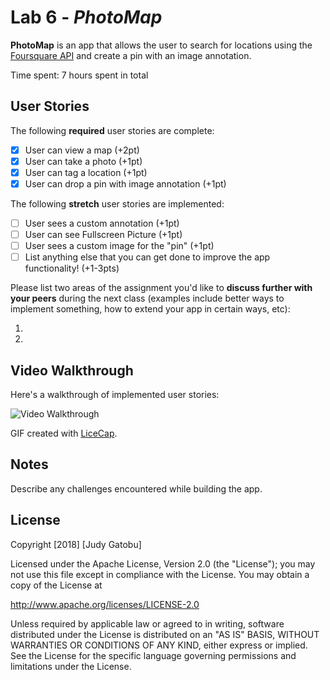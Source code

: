 # Lab 6 - *PhotoMap*

**PhotoMap** is an app that allows the user to search for locations using the [Foursquare API](https://developer.foursquare.com/docs) and create a pin with an image annotation.

Time spent: 7 hours spent in total

## User Stories

The following **required** user stories are complete:

- [x] User can view a map (+2pt)
- [x] User can take a photo (+1pt)
- [x] User can tag a location (+1pt)
- [x] User can drop a pin with image annotation (+1pt)

The following **stretch** user stories are implemented:

- [ ] User sees a custom annotation (+1pt)
- [ ] User can see Fullscreen Picture (+1pt)
- [ ] User sees a custom image for the "pin" (+1pt)
- [ ] List anything else that you can get done to improve the app functionality! (+1-3pts)

Please list two areas of the assignment you'd like to **discuss further with your peers** during the next class (examples include better ways to implement something, how to extend your app in certain ways, etc):

1.
2.

## Video Walkthrough

Here's a walkthrough of implemented user stories:

<img src='https://cdn.fbsbx.com/v/t59.2708-21/30071191_10208782264912501_6427138930323226624_n.gif?_nc_cat=0&oh=6f3d86f6364f20abb762220eab882a66&oe=5ACA1DED' title='Video Walkthrough' width='' alt='Video Walkthrough' />

GIF created with [LiceCap](http://www.cockos.com/licecap/).

## Notes

Describe any challenges encountered while building the app.

## License

Copyright [2018] [Judy Gatobu]

Licensed under the Apache License, Version 2.0 (the "License");
you may not use this file except in compliance with the License.
You may obtain a copy of the License at

http://www.apache.org/licenses/LICENSE-2.0

Unless required by applicable law or agreed to in writing, software
distributed under the License is distributed on an "AS IS" BASIS,
WITHOUT WARRANTIES OR CONDITIONS OF ANY KIND, either express or implied.
See the License for the specific language governing permissions and
limitations under the License.

